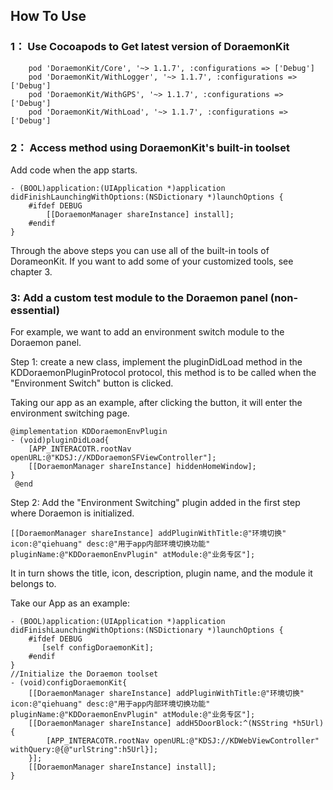 ## How To Use
### 1： Use Cocoapods to Get latest version of DoraemonKit

```
    pod 'DoraemonKit/Core', '~> 1.1.7', :configurations => ['Debug']
    pod 'DoraemonKit/WithLogger', '~> 1.1.7', :configurations => ['Debug']
    pod 'DoraemonKit/WithGPS', '~> 1.1.7', :configurations => ['Debug']
    pod 'DoraemonKit/WithLoad', '~> 1.1.7', :configurations => ['Debug']
```

### 2： Access method using DoraemonKit's built-in toolset
Add code when the app starts.

```
- (BOOL)application:(UIApplication *)application didFinishLaunchingWithOptions:(NSDictionary *)launchOptions {
    #ifdef DEBUG
        [[DoraemonManager shareInstance] install];
    #endif
}
```

  Through the above steps you can use all of the built-in tools of DorameonKit. If you want to add some of your customized tools, see chapter 3.
  
### 3: Add a custom test module to the Doraemon panel (non-essential)
For example, we want to add an environment switch module to the Doraemon panel.

Step 1: create a new class, implement the pluginDidLoad method in the KDDoraemonPluginProtocol protocol, this method is to be called when the "Environment Switch" button is clicked.

Taking our app as an example, after clicking the button, it will enter the environment switching page.

```
@implementation KDDoraemonEnvPlugin
- (void)pluginDidLoad{
    [APP_INTERACOTR.rootNav openURL:@"KDSJ://KDDoraemonSFViewController"];
    [[DoraemonManager shareInstance] hiddenHomeWindow];
}
 @end
```
 
Step 2: Add the "Environment Switching" plugin added in the first step where Doraemon is initialized.


```
[[DoraemonManager shareInstance] addPluginWithTitle:@"环境切换" icon:@"qiehuang" desc:@"用于app内部环境切换功能" pluginName:@"KDDoraemonEnvPlugin" atModule:@"业务专区"];
```

It in turn shows the title, icon, description, plugin name, and the module it belongs to.

Take our App as an example:

```
- (BOOL)application:(UIApplication *)application didFinishLaunchingWithOptions:(NSDictionary *)launchOptions {
    #ifdef DEBUG
       [self configDoraemonKit];
    #endif
}
//Initialize the Doraemon toolset
- (void)configDoraemonKit{
    [[DoraemonManager shareInstance] addPluginWithTitle:@"环境切换" icon:@"qiehuang" desc:@"用于app内部环境切换功能" pluginName:@"KDDoraemonEnvPlugin" atModule:@"业务专区"];
    [[DoraemonManager shareInstance] addH5DoorBlock:^(NSString *h5Url) {
        [APP_INTERACOTR.rootNav openURL:@"KDSJ://KDWebViewController" withQuery:@{@"urlString":h5Url}];
    }];
    [[DoraemonManager shareInstance] install];
}
```




